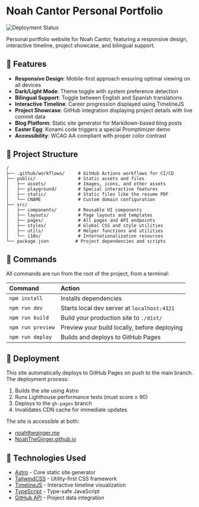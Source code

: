 # Noah Cantor Personal Portfolio

![Deployment Status](https://github.com/NoahTheGinger/NoahTheGinger.github.io/actions/workflows/deploy.yml/badge.svg)

Personal portfolio website for Noah Cantor, featuring a responsive design, interactive timeline, project showcase, and bilingual support.

## 🚀 Features

- **Responsive Design**: Mobile-first approach ensuring optimal viewing on all devices
- **Dark/Light Mode**: Theme toggle with system preference detection
- **Bilingual Support**: Toggle between English and Spanish translations
- **Interactive Timeline**: Career progression displayed using TimelineJS
- **Project Showcase**: GitHub integration displaying project details with live commit data
- **Blog Platform**: Static site generator for Markdown-based blog posts
- **Easter Egg**: Konami code triggers a special Promptimizer demo
- **Accessibility**: WCAG AA compliant with proper color contrast

## 🧩 Project Structure

```text
/
├── .github/workflows/     # GitHub Actions workflows for CI/CD
├── public/                # Static assets and files
│   ├── assets/            # Images, icons, and other assets
│   ├── playground/        # Special interactive features
│   ├── static/            # Static files like the resume PDF
│   └── CNAME              # Custom domain configuration
├── src/
│   ├── components/        # Reusable UI components
│   ├── layouts/           # Page layouts and templates
│   ├── pages/             # All pages and API endpoints
│   ├── styles/            # Global CSS and style utilities
│   ├── utils/             # Helper functions and utilities
│   └── i18n/              # Internationalization resources
└── package.json          # Project dependencies and scripts
```

## 🧞 Commands

All commands are run from the root of the project, from a terminal:

| Command                   | Action                                           |
| :------------------------ | :----------------------------------------------- |
| `npm install`             | Installs dependencies                            |
| `npm run dev`             | Starts local dev server at `localhost:4321`      |
| `npm run build`           | Build your production site to `./dist/`          |
| `npm run preview`         | Preview your build locally, before deploying     |
| `npm run deploy`          | Builds and deploys to GitHub Pages               |

## 🔄 Deployment

This site automatically deploys to GitHub Pages on push to the main branch. The deployment process:

1. Builds the site using Astro
2. Runs Lighthouse performance tests (must score ≥ 90)
3. Deploys to the `gh-pages` branch
4. Invalidates CDN cache for immediate updates

The site is accessible at both:
- [noahtheginger.me](https://noahtheginger.me)
- [NoahTheGinger.github.io](https://NoahTheGinger.github.io)

## 🧠 Technologies Used

- [Astro](https://astro.build) - Core static site generator
- [TailwindCSS](https://tailwindcss.com) - Utility-first CSS framework
- [TimelineJS](https://timeline.knightlab.com) - Interactive timeline visualization
- [TypeScript](https://www.typescriptlang.org) - Type-safe JavaScript
- [GitHub API](https://docs.github.com/en/rest) - Project data integration
